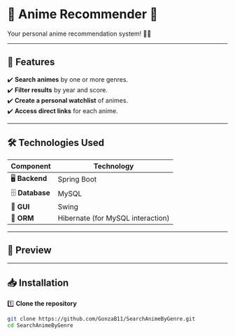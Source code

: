 # 🌟 Anime Recommender 🎌  

Your personal anime recommendation system! 🎥✨  

---

## 🚀 Features  

✔️ **Search animes** by one or more genres.  
✔️ **Filter results** by year and score.  
✔️ **Create a personal watchlist** of animes.  
✔️ **Access direct links** for each anime.  

---

## 🛠️ Technologies Used  

| Component       | Technology  |
|----------------|------------|
| 🖥️ **Backend** | Spring Boot |
| 🗄️ **Database** | MySQL |
| 🎨 **GUI** | Swing |
| 🔗 **ORM** | Hibernate (for MySQL interaction) |

---

## 📸 Preview  


---

## 📥 Installation  

1️⃣ **Clone the repository**  
```bash
git clone https://github.com/GonzaB11/SearchAnimeByGenre.git
cd SearchAnimeByGenre

